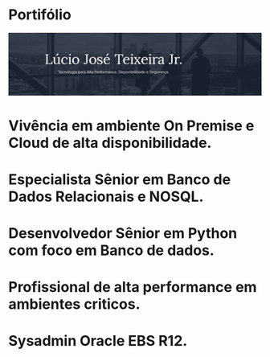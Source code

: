 # Portifólio
<p align="Left">
<img src='https://github.com/luciotravassos/Portifolio/blob/main/ti.jpg'>
 </p>

# Vivência em ambiente On Premise e Cloud de alta disponibilidade.
# Especialista Sênior em Banco de Dados Relacionais e NOSQL.
# Desenvolvedor Sênior em Python com foco em Banco de dados.
# Profissional de alta performance em ambientes criticos.
# Sysadmin Oracle EBS R12.
